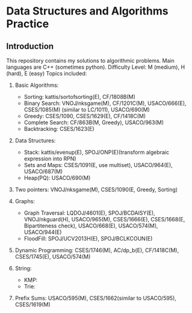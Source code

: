 # Data Structures and Algorithms Practice
## Introduction
This repository contains my solutions to algorithmic problems. Main languages are C++ (sometimes python). 
Difficulty Level: M (medium), H (hard), E (easy)
Topics included:
1. Basic Algorithms:
    * Sorting: kattis/sortofsorting(E), CF/1808B(M)
    * Binary Search: VNOJ/nksgame(M), CF/1201C(M), USACO/666(E), CSES/1085(M) (similar to LC/1011), USACO/690(M)
    * Greedy: CSES/1090, CSES/1629(E), CF/1418C(M)
    * Complete Search: CF/863B(M, Greedy), USACO/963(M)
    * Backtracking: CSES/1623(E)

2. Data Structures:
    * Stack: kattis/evenup(E), SPOJ/ONP(E)(transform algebraic expression into RPN)
    * Sets and Maps: CSES/1091(E, use multiset), USACO/964(E), USACO/687(M)
    * Heap(PQ):  USACO/690(M)

3. Two pointers: VNOJ/nksgame(M), CSES/1090(E, Greedy, Sorting)

4. Graphs:
    * Graph Traversal: LQDOJ/4601(E), SPOJ/BCDAISY(E), VNOJ/nkguard(H), USACO/965(M), CSES/1666(E), CSES/1668(E, Bipartiteness check), USACO/668(E), USACO/574(M), USACO/944(E)
    * FloodFill: SPOJ/UCV2013H(E), SPOJ/BCLKCOUN(E)

5. Dynamic Programming: CSES/1746(M), AC/dp_b(E), CF/1418C(M), CSES/1745(E), USACO/574(M)

7. String:
    * KMP:
    * Trie:

8. Prefix Sums: USACO/595(M), CSES/1662(similar to USACO/595), CSES/1619(M)